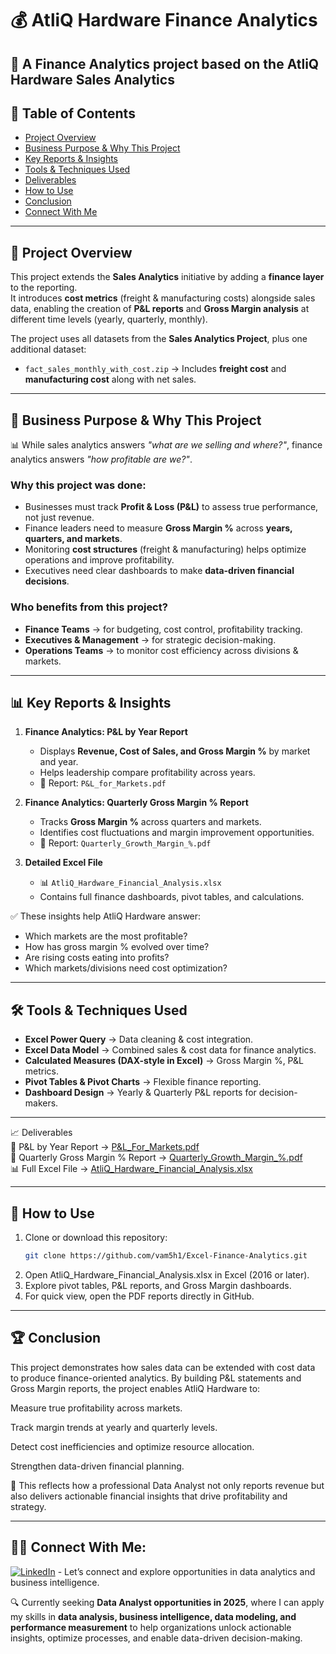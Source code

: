 # 💰 AtliQ Hardware Finance Analytics

📌 A Finance Analytics project based on the AtliQ Hardware Sales Analytics
---

## 📑 Table of Contents  
- [Project Overview](#-project-overview)  
- [Business Purpose & Why This Project](#-business-purpose--why-this-project)  
- [Key Reports & Insights](#-key-reports--insights)  
- [Tools & Techniques Used](#-tools--techniques-used)  
- [Deliverables](#-deliverables)  
- [How to Use](#-how-to-use)  
- [Conclusion](#-conclusion)  
- [Connect With Me](#-connect-with-me)  

---

## 📌 Project Overview  
This project extends the **Sales Analytics** initiative by adding a **finance layer** to the reporting.  
It introduces **cost metrics** (freight & manufacturing costs) alongside sales data, enabling the creation of **P&L reports** and **Gross Margin analysis** at different time levels (yearly, quarterly, monthly).  

The project uses all datasets from the **Sales Analytics Project**, plus one additional dataset:  
- `fact_sales_monthly_with_cost.zip` → Includes **freight cost** and **manufacturing cost** along with net sales.  

---

## 🎯 Business Purpose & Why This Project  

📊 While sales analytics answers *"what are we selling and where?"*, finance analytics answers *"how profitable are we?"*.  

### Why this project was done:  
- Businesses must track **Profit & Loss (P&L)** to assess true performance, not just revenue.  
- Finance leaders need to measure **Gross Margin %** across **years, quarters, and markets**.  
- Monitoring **cost structures** (freight & manufacturing) helps optimize operations and improve profitability.  
- Executives need clear dashboards to make **data-driven financial decisions**.  

### Who benefits from this project?  
- **Finance Teams** → for budgeting, cost control, profitability tracking.  
- **Executives & Management** → for strategic decision-making.  
- **Operations Teams** → to monitor cost efficiency across divisions & markets.  

---

## 📊 Key Reports & Insights  

1. **Finance Analytics: P&L by Year Report**  
   - Displays **Revenue, Cost of Sales, and Gross Margin %** by market and year.  
   - Helps leadership compare profitability across years.  
   - 📄 Report: `P&L_for_Markets.pdf`  

2. **Finance Analytics: Quarterly Gross Margin % Report**  
   - Tracks **Gross Margin %** across quarters and markets.  
   - Identifies cost fluctuations and margin improvement opportunities.  
   - 📄 Report: `Quarterly_Growth_Margin_%.pdf`  

3. **Detailed Excel File**  
   - 📊 `AtliQ_Hardware_Financial_Analysis.xlsx`  
   - Contains full finance dashboards, pivot tables, and calculations.  

✅ These insights help AtliQ Hardware answer:  
- Which markets are the most profitable?  
- How has gross margin % evolved over time?  
- Are rising costs eating into profits?  
- Which markets/divisions need cost optimization?  

---

## 🛠 Tools & Techniques Used  
- **Excel Power Query** → Data cleaning & cost integration.  
- **Excel Data Model** → Combined sales & cost data for finance analytics.  
- **Calculated Measures (DAX-style in Excel)** → Gross Margin %, P&L metrics.  
- **Pivot Tables & Pivot Charts** → Flexible finance reporting.  
- **Dashboard Design** → Yearly & Quarterly P&L reports for decision-makers.  

---

📈 Deliverables  
📑 P&L by Year Report → [P&L_For_Markets.pdf](https://github.com/vam5h1/AtliQ-Hardware-Finance-Analytics/blob/main/reports/P%26L_For_Markets.pdf)  
📑 Quarterly Gross Margin % Report → [Quarterly_Growth_Margin_%.pdf](https://github.com/vam5h1/AtliQ-Hardware-Finance-Analytics/blob/main/reports/Quarterly_Growth_Margin_%25.pdf)  
📊 Full Excel File → [AtliQ_Hardware_Financial_Analysis.xlsx](https://github.com/vam5h1/AtliQ-Hardware-Finance-Analytics/blob/main/reports/AtliQ_Hardware_Financial_Analysis.xlsx)


---

## 🚀 How to Use  
1. Clone or download this repository:  
   ```bash
   git clone https://github.com/vam5h1/Excel-Finance-Analytics.git
2. Open AtliQ_Hardware_Financial_Analysis.xlsx in Excel (2016 or later).
3. Explore pivot tables, P&L reports, and Gross Margin dashboards.
4. For quick view, open the PDF reports directly in GitHub.

---

## 🏆 Conclusion

This project demonstrates how sales data can be extended with cost data to produce finance-oriented analytics.
By building P&L statements and Gross Margin reports, the project enables AtliQ Hardware to:

Measure true profitability across markets.

Track margin trends at yearly and quarterly levels.

Detect cost inefficiencies and optimize resource allocation.

Strengthen data-driven financial planning.

📌 This reflects how a professional Data Analyst not only reports revenue but also delivers actionable financial insights that drive profitability and strategy.

---

## 👨‍💻 Connect With Me:  
 
[![LinkedIn](https://img.shields.io/badge/LinkedIn-Connect-blue?logo=linkedin)](https://www.linkedin.com/in/vam5h1/)  - Let’s connect and explore opportunities in data analytics and business intelligence.


🔍 Currently seeking **Data Analyst opportunities in 2025**, where I can apply my skills in **data analysis, business intelligence, data modeling, and performance measurement** to help organizations unlock actionable insights, optimize processes, and enable data-driven decision-making.  
